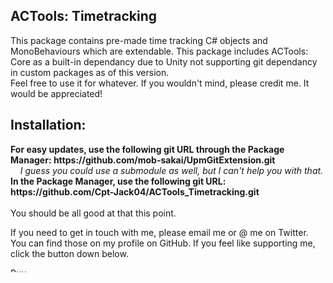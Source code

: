 ## ACTools: Timetracking
<p>
  This package contains pre-made time tracking C# objects and MonoBehaviours which are extendable.
  This package includes ACTools: Core as a built-in dependancy due to Unity not supporting git dependancy in custom packages as of this version.
  <br/>
  Feel free to use it for whatever. If you wouldn't mind, please credit me. It would be appreciated!
</p>

## Installation:
<p>
  <b>For easy updates, use the following git URL through the Package Manager: https://github.com/mob-sakai/UpmGitExtension.git</b>
  <br/>
  <i>&nbsp;&nbsp;&nbsp;&nbsp;I guess you could use a submodule as well, but I can't help you with that.</i>
  <br/>
  <b>In the Package Manager, use the following git URL: https://github.com/Cpt-Jack04/ACTools_Timetracking.git</b>
  <br/>
  <br/>
  You should be all good at that this point.
</p>

<p>
  If you need to get in touch with me, please email me or @ me on Twitter. You can find those on my profile on GitHub. If you feel like supporting me, click the button down below.
</p>

<a href="https://www.buymeacoffee.com/alexcline" target="_blank"><img src="https://cdn.buymeacoffee.com/buttons/v2/default-violet.png" alt="Buy Me A Coffee" style="height: 7.5px !important;width: 27.13px !important;" ></a>